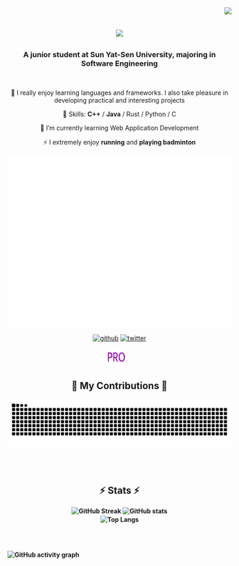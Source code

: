 <img align="right" src="https://visitor-badge.laobi.icu/badge?page_id=RunnerQuan.RunnerQuan" />

<h1 align="center">
  
  <img src="https://readme-typing-svg.herokuapp.com/?font=Righteous&size=35&center=true&vCenter=true&width=500&height=70&duration=4000&lines=Hi+There!+👋;+I'm+Jiequan+Zheng!;" />
  
</h1>

<h3 align="center">A junior student at Sun Yat-Sen University, majoring in Software Engineering</h3>

<br/>

<div align="center">
  
  🌱 I really enjoy learning languages and frameworks. I also take pleasure in developing practical and interesting projects
    
  🔭 Skills: **C++** / **Java** / Rust / Python / C
    
  🌱 I’m currently learning Web Application Development
    
  ⚡ I extremely enjoy **running** and **playing badminton**

</div>

<div align="center"> 

  ![Metrics](/github-metrics.svg)

  [<img src='https://cdn.jsdelivr.net/npm/simple-icons@3.0.1/icons/github.svg' alt='github' height='40'>](https://github.com/RunnerQuan)  [<img src='https://cdn.jsdelivr.net/npm/simple-icons@3.0.1/icons/twitter.svg' alt='twitter' height='40'>](https://twitter.com/JieQuan13476)  

  <a href='https://github.com/pricing'><img src='https://raw.githubusercontent.com/acervenky/animated-github-badges/master/assets/pro.gif' width='40' height='40'></a> 

</div>

<div align="center">
    
  <h2>🐍 My Contributions 🐍</h2>
  
  <source media="(prefers-color-scheme: dark)" srcset="https://raw.githubusercontent.com/RunnerQuan/RunnerQuan/output/github-contribution-grid-snake-dark.svg">
  <source media="(prefers-color-scheme: light)" srcset="https://raw.githubusercontent.com/RunnerQuan/RunnerQuan/output/github-contribution-grid-snake.svg">
  <img alt="github contribution grid snake animation" src="https://raw.githubusercontent.com/RunnerQuan/RunnerQuan/output/github-contribution-grid-snake.svg">
  
  <br/><br/>
</div>

<h2 align="center">⚡ Stats ⚡</h2>
<b/>

<div align=center>
  
  <img width=390 src="https://streak-stats.demolab.com/?user=RunnerQuan&count_private=true&border_radius=10" alt="GitHub Streak" />
  <img width=390 src="https://github-readme-stats.vercel.app/api?username=RunnerQuan&count_private=true&show_icons=github&border_radius=10" alt="GitHub stats" />
    
  <br/>
    
  <img width=325 align="center" src="https://github-readme-stats.vercel.app/api/top-langs/?username=RunnerQuan&hide=HTML&langs_count=8&layout=compact&border_radius=10&size_weight=0.5&count_weight=0.5&exclude_repo=github-readme-stats" alt="Top Langs" />

</div>

<br/><br/>

![GitHub activity graph](https://github-readme-activity-graph.vercel.app/graph?username=RunnerQuan&bg_color=add8e6)
